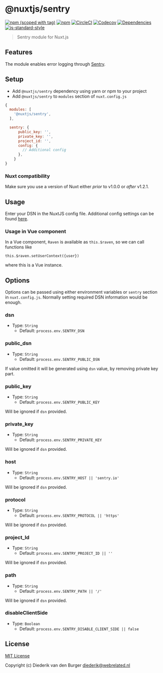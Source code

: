 # @nuxtjs/sentry
[![npm (scoped with tag)](https://img.shields.io/npm/v/@nuxtjs/sentry/latest.svg?style=flat-square)](https://npmjs.com/package/@nuxtjs/sentry)
[![npm](https://img.shields.io/npm/dt/@nuxtjs/sentry.svg?style=flat-square)](https://npmjs.com/package/@nuxtjs/sentry)
[![CircleCI](https://img.shields.io/circleci/project/github/nuxt-community/sentry-module.svg?style=flat-square)](https://circleci.com/gh/nuxt-community/sentry-module)
[![Codecov](https://img.shields.io/codecov/c/github/nuxt-community/sentry-module.svg?style=flat-square)](https://codecov.io/gh/nuxt-community/sentry-module)
[![Dependencies](https://david-dm.org/nuxt-community/sentry-module/status.svg?style=flat-square)](https://david-dm.org/nuxt-community/sentry-module)
[![js-standard-style](https://img.shields.io/badge/code_style-standard-brightgreen.svg?style=flat-square)](http://standardjs.com)

> Sentry module for Nuxt.js

## Features

The module enables error logging through [Sentry](http://sentry.io).

## Setup
- Add `@nuxtjs/sentry` dependency using yarn or npm to your project
- Add `@nuxtjs/sentry` to `modules` section of `nuxt.config.js`

```js
{
  modules: [
    '@nuxtjs/sentry',
  ],

  sentry: {
      public_key: '',
      private_key: '',
      project_id: '',
      config: {
        // Additional config
      },
    }
}
```

### Nuxt compatibility
Make sure you use a version of Nuxt either *prior* to v1.0.0 or *after* v1.2.1.

## Usage

Enter your DSN in the NuxtJS config file. Additional config settings can be found [here](https://docs.sentry.io/clients/javascript/config/).

### Usage in Vue component

In a Vue component, `Raven` is available as `this.$raven`, so we can call functions like

```
this.$raven.setUserContext({user})
```

where this is a Vue instance.

## Options

Options can be passed using either environment variables or `sentry` section in `nuxt.config.js`. 
Normally setting required DSN information would be enough.

### dsn
- Type: `String`
  - Default: `process.env.SENTRY_DSN`

### public_dsn
- Type: `String`
  - Default: `process.env.SENTRY_PUBLIC_DSN`

If value omitted it will be generated using `dsn` value, by removing private key part.

### public_key
- Type: `String`
  - Default: `process.env.SENTRY_PUBLIC_KEY`

Will be ignored if `dsn` provided.

### private_key
- Type: `String`
  - Default: `process.env.SENTRY_PRIVATE_KEY`

Will be ignored if `dsn` provided.

### host
- Type: `String`
  - Default: `process.env.SENTRY_HOST || 'sentry.io'`

Will be ignored if `dsn` provided.
### protocol
- Type: `String`
  - Default: `process.env.SENTRY_PROTOCOL || 'https'`

Will be ignored if `dsn` provided.

### project_Id
- Type: `String`
  - Default: `process.env.SENTRY_PROJECT_ID || ''`

Will be ignored if `dsn` provided.
### path
- Type: `String`
  - Default: `process.env.SENTRY_PATH || '/'`

Will be ignored if `dsn` provided.

### disableClientSide
- Type: `Boolean`
  - Default: `process.env.SENTRY_DISABLE_CLIENT_SIDE || false`

## License

[MIT License](./LICENSE)

Copyright (c) Diederik van den Burger <diederik@webrelated.nl>

